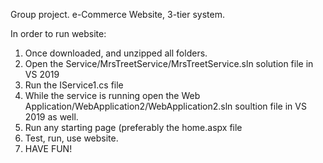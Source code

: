 Group project.
e-Commerce Website, 3-tier system.

In order to run website:
1. Once downloaded, and unzipped all folders.
2. Open the Service/MrsTreetService/MrsTreetService.sln solution file in VS 2019
3. Run the IService1.cs file
4. While the service is running open the Web Application/WebApplication2/WebApplication2.sln soultion file in VS 2019 as well.
5. Run any starting page (preferably the home.aspx file
6. Test, run, use website.
7. HAVE FUN!
